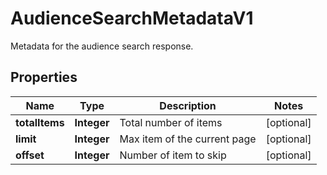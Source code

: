 

# AudienceSearchMetadataV1

Metadata for the audience search response.

## Properties

Name | Type | Description | Notes
------------ | ------------- | ------------- | -------------
**totalItems** | **Integer** | Total number of items |  [optional]
**limit** | **Integer** | Max item of the current page |  [optional]
**offset** | **Integer** | Number of item to skip |  [optional]



